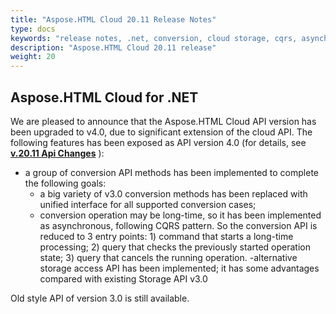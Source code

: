 ```yaml
---
title: "Aspose.HTML Cloud 20.11 Release Notes"
type: docs
keywords: "release notes, .net, conversion, cloud storage, cqrs, asynchronous conversion"
description: "Aspose.HTML Cloud 20.11 release"
weight: 20
---
```


## **Aspose.HTML Cloud for .NET**

We are pleased to announce that the Aspose.HTML Cloud API version has been upgraded to v4.0, due to significant extension of the cloud API.
The following features has been exposed as API version 4.0 (for details, see  [**v.20.11 Api Changes**](/20-11-api-changes) ):

- a group of conversion API methods has been implemented to complete the following goals:
	- a big variety of v3.0 conversion methods has been replaced with unified interface for all supported conversion cases;
	- conversion operation may be long-time, so it has been implemented as asynchronous, following CQRS pattern. So the conversion API is reduced to 3 entry points: 1) command that starts a long-time processing; 2) query that checks the previously started operation state; 3) query that cancels the running operation.
-alternative storage access API has been implemented; it has some advantages compared with existing Storage API v3.0 

Old style API of version 3.0 is still available.



